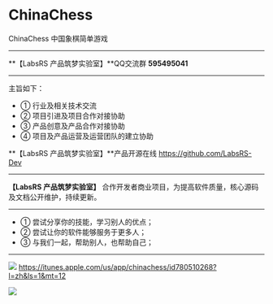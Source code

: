 # ChinaChess
ChinaChess 中国象棋简单游戏

------------


**【LabsRS 产品筑梦实验室】**QQ交流群 **595495041**

------------


主旨如下：
- ① 行业及相关技术交流
- ② 项目引进及项目合作对接协助
- ③ 产品创意及产品合作对接协助
- ④ 项目及产品运营及运营团队的建立协助

**【LabsRS 产品筑梦实验室】**产品开源在线 https://github.com/LabsRS-Dev

------------


**【LabsRS 产品筑梦实验室】** 合作开发者商业项目，为提高软件质量，核心源码及文档公开维护，持续更新。

------------


- ① 尝试分享你的技能，学习别人的优点；
- ② 尝试让你的软件能够服务于更多人；
- ③ 与我们一起，帮助别人，也帮助自己；

------------



[![](https://res.cloudinary.com/dfzokzfi5/image/upload/c_scale,w_124/v1411092419/app-store-button_pw05je.png)](https://itunes.apple.com/us/app/easyping-simple-practical/id741293580?l=zh&ls=1&mt=12) https://itunes.apple.com/us/app/chinachess/id780510268?l=zh&ls=1&mt=12

![](http://a1.mzstatic.com/us/r30/Purple/v4/1d/19/7b/1d197bdd-87ef-bcc7-cade-39ae68779c76/screen800x500.jpeg)
